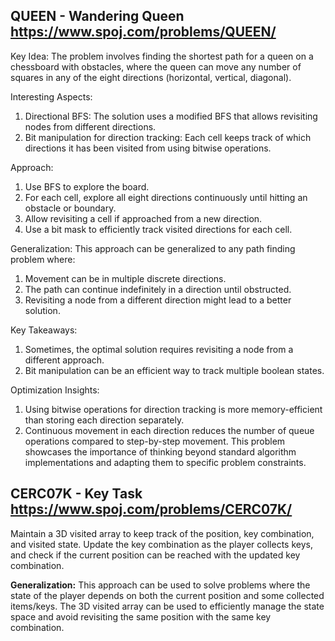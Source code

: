 ## QUEEN - Wandering Queen https://www.spoj.com/problems/QUEEN/
Key Idea:
The problem involves finding the shortest path for a queen on a chessboard with obstacles, where the queen can move any number of squares in any of the eight directions (horizontal, vertical, diagonal).

Interesting Aspects:
1. Directional BFS: The solution uses a modified BFS that allows revisiting nodes from different directions.
2. Bit manipulation for direction tracking: Each cell keeps track of which directions it has been visited from using bitwise operations.

Approach:
1. Use BFS to explore the board.
2. For each cell, explore all eight directions continuously until hitting an obstacle or boundary.
3. Allow revisiting a cell if approached from a new direction.
4. Use a bit mask to efficiently track visited directions for each cell.

Generalization:
This approach can be generalized to any path finding problem where:
1. Movement can be in multiple discrete directions.
2. The path can continue indefinitely in a direction until obstructed.
3. Revisiting a node from a different direction might lead to a better solution.

Key Takeaways:
1. Sometimes, the optimal solution requires revisiting a node from a different approach.
2. Bit manipulation can be an efficient way to track multiple boolean states.

Optimization Insights:
1. Using bitwise operations for direction tracking is more memory-efficient than storing each direction separately.
2. Continuous movement in each direction reduces the number of queue operations compared to step-by-step movement.
This problem showcases the importance of thinking beyond standard algorithm implementations and adapting them to specific problem constraints.

## CERC07K - Key Task https://www.spoj.com/problems/CERC07K/


Maintain a 3D visited array to keep track of the position, key combination, and visited state. Update the key combination as the player collects keys, and check if the current position can be reached with the updated key combination.

**Generalization:** This approach can be used to solve problems where the state of the player depends on both the current position and some collected items/keys. The 3D visited array can be used to efficiently manage the state space and avoid revisiting the same position with the same key combination.